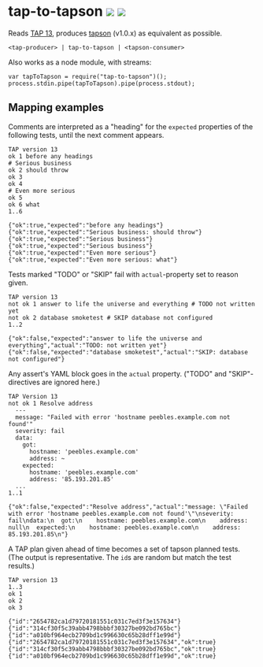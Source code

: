 # tap-to-tapson [![](https://img.shields.io/npm/v/tap-to-tapson.svg?style=flat-square)][1] [![](https://img.shields.io/travis/anko/tap-to-tapson.svg?style=flat-square)][2]

Reads [TAP 13][3], produces [tapson][4] (v1.0.x) as equivalent as possible.

    <tap-producer> | tap-to-tapson | <tapson-consumer>

Also works as a node module, with streams:

    var tapToTapson = require("tap-to-tapson")();
    process.stdin.pipe(tapToTapson).pipe(process.stdout);

## Mapping examples

<!-- !test program ./cli.js | head -c -1 -->

Comments are interpreted as a "heading" for the `expected` properties of the
following tests, until the next comment appears.

<!-- !test in simple example -->

    TAP version 13
    ok 1 before any headings
    # Serious business
    ok 2 should throw
    ok 3
    ok 4
    # Even more serious
    ok 5
    ok 6 what
    1..6

<!-- !test out simple example -->

    {"ok":true,"expected":"before any headings"}
    {"ok":true,"expected":"Serious business: should throw"}
    {"ok":true,"expected":"Serious business"}
    {"ok":true,"expected":"Serious business"}
    {"ok":true,"expected":"Even more serious"}
    {"ok":true,"expected":"Even more serious: what"}

Tests marked "TODO" or "SKIP" fail with `actual`-property set to reason given.

<!-- !test in todo-skip -->

    TAP version 13
    not ok 1 answer to life the universe and everything # TODO not written yet
    not ok 2 database smoketest # SKIP database not configured
    1..2

<!-- !test out todo-skip -->

    {"ok":false,"expected":"answer to life the universe and everything","actual":"TODO: not written yet"}
    {"ok":false,"expected":"database smoketest","actual":"SKIP: database not configured"}

Any assert's YAML block goes in the `actual` property. ("TODO" and
"SKIP"-directives are ignored here.)

<!-- !test in yaml-block -->

    TAP Version 13
    not ok 1 Resolve address
      ---
      message: "Failed with error 'hostname peebles.example.com not found'"
      severity: fail
      data:
        got:
          hostname: 'peebles.example.com'
          address: ~
        expected:
          hostname: 'peebles.example.com'
          address: '85.193.201.85'
      ...
    1..1

<!-- !test out yaml-block -->

    {"ok":false,"expected":"Resolve address","actual":"message: \"Failed with error 'hostname peebles.example.com not found'\"\nseverity: fail\ndata:\n  got:\n    hostname: peebles.example.com\n    address: null\n  expected:\n    hostname: peebles.example.com\n    address: 85.193.201.85\n"}

A TAP plan given ahead of time becomes a set of tapson planned tests.  (The
output is representative.  The `id`s are random but match the test results.)

<!-- Egh, don't know how to write a concise shell script to test that, I'll
leave it to the proper unit tests. -->

    TAP version 13
    1..3
    ok 1
    ok 2
    ok 3

<!-- comment just to split the code blocks... -->

    {"id":"2654782ca1d79720181551c031c7ed3f3e157634"}
    {"id":"314cf30f5c39abb4798bbbf30327be092bd765bc"}
    {"id":"a010bf964ecb2709bd1c996630c65b28dff1e99d"}
    {"id":"2654782ca1d79720181551c031c7ed3f3e157634","ok":true}
    {"id":"314cf30f5c39abb4798bbbf30327be092bd765bc","ok":true}
    {"id":"a010bf964ecb2709bd1c996630c65b28dff1e99d","ok":true}

[1]: https://www.npmjs.com/package/tap-to-tapson
[2]: https://travis-ci.org/anko/tap-to-tapson
[3]: https://testanything.org/tap-version-13-specification.html
[4]: https://github.com/anko/tapson
